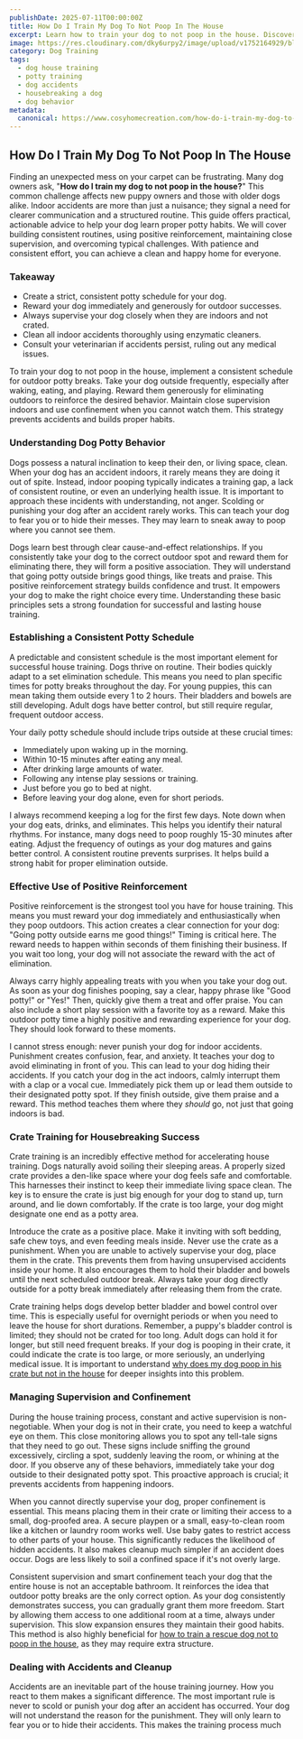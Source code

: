 ```yaml
---
publishDate: 2025-07-11T00:00:00Z
title: How Do I Train My Dog To Not Poop In The House
excerpt: Learn how to train your dog to not poop in the house. Discover effective strategies for housebreaking puppies and adult dogs, ensuring a clean home.
image: https://res.cloudinary.com/dky6urpy2/image/upload/v1752164929/blog_image_1752164928_af5zir.webp
category: Dog Training
tags:
  - dog house training
  - potty training
  - dog accidents
  - housebreaking a dog
  - dog behavior
metadata:
  canonical: https://www.cosyhomecreation.com/how-do-i-train-my-dog-to-not-poop-in-the-house
---
```


## How Do I Train My Dog To Not Poop In The House

Finding an unexpected mess on your carpet can be frustrating. Many dog owners ask, "**How do I train my dog to not poop in the house?**" This common challenge affects new puppy owners and those with older dogs alike. Indoor accidents are more than just a nuisance; they signal a need for clearer communication and a structured routine. This guide offers practical, actionable advice to help your dog learn proper potty habits. We will cover building consistent routines, using positive reinforcement, maintaining close supervision, and overcoming typical challenges. With patience and consistent effort, you can achieve a clean and happy home for everyone.

### Takeaway

*   Create a strict, consistent potty schedule for your dog.
*   Reward your dog immediately and generously for outdoor successes.
*   Always supervise your dog closely when they are indoors and not crated.
*   Clean all indoor accidents thoroughly using enzymatic cleaners.
*   Consult your veterinarian if accidents persist, ruling out any medical issues.

To train your dog to not poop in the house, implement a consistent schedule for outdoor potty breaks. Take your dog outside frequently, especially after waking, eating, and playing. Reward them generously for eliminating outdoors to reinforce the desired behavior. Maintain close supervision indoors and use confinement when you cannot watch them. This strategy prevents accidents and builds proper habits.

### Understanding Dog Potty Behavior

Dogs possess a natural inclination to keep their den, or living space, clean. When your dog has an accident indoors, it rarely means they are doing it out of spite. Instead, indoor pooping typically indicates a training gap, a lack of consistent routine, or even an underlying health issue. It is important to approach these incidents with understanding, not anger. Scolding or punishing your dog after an accident rarely works. This can teach your dog to fear you or to hide their messes. They may learn to sneak away to poop where you cannot see them.

Dogs learn best through clear cause-and-effect relationships. If you consistently take your dog to the correct outdoor spot and reward them for eliminating there, they will form a positive association. They will understand that going potty outside brings good things, like treats and praise. This positive reinforcement strategy builds confidence and trust. It empowers your dog to make the right choice every time. Understanding these basic principles sets a strong foundation for successful and lasting house training.

### Establishing a Consistent Potty Schedule

A predictable and consistent schedule is the most important element for successful house training. Dogs thrive on routine. Their bodies quickly adapt to a set elimination schedule. This means you need to plan specific times for potty breaks throughout the day. For young puppies, this can mean taking them outside every 1 to 2 hours. Their bladders and bowels are still developing. Adult dogs have better control, but still require regular, frequent outdoor access.

Your daily potty schedule should include trips outside at these crucial times:
*   Immediately upon waking up in the morning.
*   Within 10-15 minutes after eating any meal.
*   After drinking large amounts of water.
*   Following any intense play sessions or training.
*   Just before you go to bed at night.
*   Before leaving your dog alone, even for short periods.

I always recommend keeping a log for the first few days. Note down when your dog eats, drinks, and eliminates. This helps you identify their natural rhythms. For instance, many dogs need to poop roughly 15-30 minutes after eating. Adjust the frequency of outings as your dog matures and gains better control. A consistent routine prevents surprises. It helps build a strong habit for proper elimination outside.

### Effective Use of Positive Reinforcement

Positive reinforcement is the strongest tool you have for house training. This means you must reward your dog immediately and enthusiastically when they poop outdoors. This action creates a clear connection for your dog: "Going potty outside earns me good things!" Timing is critical here. The reward needs to happen within seconds of them finishing their business. If you wait too long, your dog will not associate the reward with the act of elimination.

Always carry highly appealing treats with you when you take your dog out. As soon as your dog finishes pooping, say a clear, happy phrase like "Good potty!" or "Yes!" Then, quickly give them a treat and offer praise. You can also include a short play session with a favorite toy as a reward. Make this outdoor potty time a highly positive and rewarding experience for your dog. They should look forward to these moments.

I cannot stress enough: never punish your dog for indoor accidents. Punishment creates confusion, fear, and anxiety. It teaches your dog to avoid eliminating in front of you. This can lead to your dog hiding their accidents. If you catch your dog in the act indoors, calmly interrupt them with a clap or a vocal cue. Immediately pick them up or lead them outside to their designated potty spot. If they finish outside, give them praise and a reward. This method teaches them where they *should* go, not just that going indoors is bad.

### Crate Training for Housebreaking Success

Crate training is an incredibly effective method for accelerating house training. Dogs naturally avoid soiling their sleeping areas. A properly sized crate provides a den-like space where your dog feels safe and comfortable. This harnesses their instinct to keep their immediate living space clean. The key is to ensure the crate is just big enough for your dog to stand up, turn around, and lie down comfortably. If the crate is too large, your dog might designate one end as a potty area.

Introduce the crate as a positive place. Make it inviting with soft bedding, safe chew toys, and even feeding meals inside. Never use the crate as a punishment. When you are unable to actively supervise your dog, place them in the crate. This prevents them from having unsupervised accidents inside your home. It also encourages them to hold their bladder and bowels until the next scheduled outdoor break. Always take your dog directly outside for a potty break immediately after releasing them from the crate.

Crate training helps dogs develop better bladder and bowel control over time. This is especially useful for overnight periods or when you need to leave the house for short durations. Remember, a puppy's bladder control is limited; they should not be crated for too long. Adult dogs can hold it for longer, but still need frequent breaks. If your dog is pooping in their crate, it could indicate the crate is too large, or more seriously, an underlying medical issue. It is important to understand [why does my dog poop in his crate but not in the house](https://cosyhomecreation.com/why-does-my-dog-poop-in-his-crate-but-not-in-the-house) for deeper insights into this problem.

### Managing Supervision and Confinement

During the house training process, constant and active supervision is non-negotiable. When your dog is not in their crate, you need to keep a watchful eye on them. This close monitoring allows you to spot any tell-tale signs that they need to go out. These signs include sniffing the ground excessively, circling a spot, suddenly leaving the room, or whining at the door. If you observe any of these behaviors, immediately take your dog outside to their designated potty spot. This proactive approach is crucial; it prevents accidents from happening indoors.

When you cannot directly supervise your dog, proper confinement is essential. This means placing them in their crate or limiting their access to a small, dog-proofed area. A secure playpen or a small, easy-to-clean room like a kitchen or laundry room works well. Use baby gates to restrict access to other parts of your house. This significantly reduces the likelihood of hidden accidents. It also makes cleanup much simpler if an accident does occur. Dogs are less likely to soil a confined space if it's not overly large.

Consistent supervision and smart confinement teach your dog that the entire house is not an acceptable bathroom. It reinforces the idea that outdoor potty breaks are the only correct option. As your dog consistently demonstrates success, you can gradually grant them more freedom. Start by allowing them access to one additional room at a time, always under supervision. This slow expansion ensures they maintain their good habits. This method is also highly beneficial for [how to train a rescue dog not to poop in the house](https://cosyhomecreation.com/how-to-train-a-rescue-dog-not-to-poop-in-the-house), as they may require extra structure.

### Dealing with Accidents and Cleanup

Accidents are an inevitable part of the house training journey. How you react to them makes a significant difference. The most important rule is never to scold or punish your dog after an accident has occurred. Your dog will not understand the reason for the punishment. They will only learn to fear you or to hide their accidents. This makes the training process much